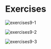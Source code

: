 
# Exercises

![exercises9-1](https://user-images.githubusercontent.com/70604577/160038997-ed03dd0e-fcd7-4896-abe7-223eba485b21.png)

![exercises9-2](https://user-images.githubusercontent.com/70604577/160039006-2b004fce-e1b2-4909-ab97-a374a9bd8598.png)

![exercises9-3](https://user-images.githubusercontent.com/70604577/160039012-668a59ca-901c-4fcd-ba7f-aaa299df817c.png)
